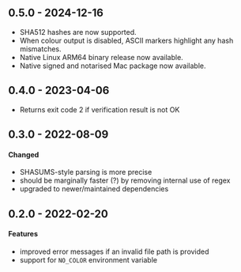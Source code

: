 ## 0.5.0 - 2024-12-16

* SHA512 hashes are now supported.
* When colour output is disabled, ASCII markers highlight any hash mismatches.
* Native Linux ARM64 binary release now available.
* Native signed and notarised Mac package now available.

## 0.4.0 - 2023-04-06

* Returns exit code 2 if verification result is not OK

## 0.3.0 - 2022-08-09

#### Changed

* SHASUMS-style parsing is more precise
* should be marginally faster (?) by removing internal use of regex
* upgraded to newer/maintained dependencies

## 0.2.0 - 2022-02-20

#### Features

* improved error messages if an invalid file path is provided
* support for `NO_COLOR` environment variable
